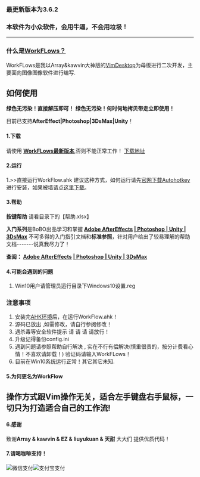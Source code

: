 ### 最更新版本为3.6.2 

### 本软件为小众软件，会用牛逼，不会用垃圾！
____________________________________________________
### **什么是[WorkFLows？](https://github.com/lingchuanbo/WorkFlow_B/releases)**

WorkFLows是我以Array&kawvin大神版的[VimDesktop](https://github.com/linxinhong/VimDesktop)为母版进行二次开发，主要面向图像图像软件进行编写.

## 如何使用

**绿色无污染！直接解压即可！**
**绿色无污染！何时何地拷贝带走立即使用！**

目前已支持**AfterEffect|Photoshop|3DsMax|Unity**！

#### 1.下载
####
请使用 **[WorkFLows最新版本](https://github.com/lingchuanbo/WorkFlow_B/releases)**,否则不能正常工作！
[下载地址](https://github.com/lingchuanbo/WorkFlow_B/archive/3.6.2.zip)

#### 2.运行

1.>>直接运行WorkFlow.ahk 建议这种方式，如何运行请先[官网下载Autohotkey](https://www.autohotkey.com/)进行安装，如果被墙请点[这里下载](https://www.lanzous.com/i6yvg0h)。


#### 3.帮助

**按键帮助** 请看目录下的【帮助.xlsx】

**入门系列**是BoBO出品学习和掌握 **[Adobe AfterEffects](https://www.kancloud.cn/funbobosky/vimd_aftereffect) [| Photoshop | Unity | 3DsMax](https://www.kancloud.cn/funbobosky/vim_unity)** 不可多得的入门指引文档和**标准参照**，针对用户给出了较易理解的帮助文档-------说真我尽力了！

**查阅： [Adobe AfterEffects](https://www.kancloud.cn/funbobosky/vimd_aftereffect) [| Photoshop | Unity | 3DsMax](https://www.kancloud.cn/funbobosky/vim_unity)**


#### 4.可能会遇到的问题
1. Win10用户请管理员运行目录下Windows10设置.reg

### 注意事项
1. 安装完[AHK环境](https://www.autohotkey.com/download/ahk-install.exe)后，在运行WorkFlow.ahk！
2. 源码已放出 ,如需修改，请自行参阅修改！
3. 遇杀毒等安全软件提示 请 请 请 请放行！
4. 升级记得备份config.ini
5. 遇到问题请参照帮助自行解决 , 实在不行有偿解决(慎重很贵的，按分计费看心情！不喜欢请卸载！) 验证码请输入WorkFLows！
6. 目前在Win10系统运行正常！其它其它未知.

#### 5.为何更名为WorkFlow

## 操作方式跟Vim操作无关，适合左手键盘右手鼠标，一切只为打造适合自己的工作流!

#### 6.感谢

致谢**Array & kawvin & EZ & liuyukuan & 天甜** 大大们 提供优质代码！

#### 7.请喝咖啡支持！
![微信支付](https://i.loli.net/2019/08/28/5F9byl4WXnfhkUs.png)![支付宝支付](https://i.loli.net/2019/08/28/TtQ5l1ChLBzj3sS.png)